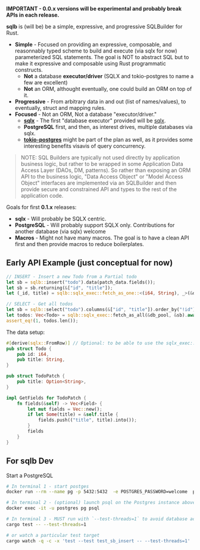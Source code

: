 
**IMPORTANT - 0.0.x versions will be experimental and probably break APIs in each release.**

**sqlb** is (will be) be a simple, expressive, and progressive SQLBuilder for Rust.

- **Simple** - Focused on providing an expressive, composable, and reasonnably typed scheme to build and execute (via sqlx for now) parameterized SQL statements. The goal is NOT to abstract SQL but to make it expressive and composable using Rust programmatic constructs.
	- **Not** a database **executor/driver** (SQLX and tokio-postgres to name a few are excellent)
	- **Not** an ORM, althought eventually, one could build an ORM on top of it. 
- **Progressive** - From arbitrary data in and out (list of names/values), to eventually, struct and mapping rules. 
- **Focused** - Not an ORM, Not a database "executor/driver." 
	- **[sqlx](https://crates.io/crates/sqlx)** - The first "database executor" provided will be [sqlx](https://github.com/launchbadge/sqlx). 
	- **PostgreSQL** first, and then, as interest drives, multiple databases via sqlx. 
	- **[tokio-postgres](https://docs.rs/tokio-postgres/0.7.2/tokio_postgres/)** might be part of the plan as well, as it provides some interesting benefits visavis of query concurrency. 
	

> NOTE: SQL Builders are typically not used directly by application business logic, but rather to be wrapped in some Application Data Access Layer (DAOs, DM, patterns). So rather than exposing an ORM API to the business logic, "Data Access Object" or "Model Access Object" interfaces are implemented via an SQLBuilder and then provide secure and constrained API and types to the rest of the application code. 


Goals for first **0.1.x** releases: 

- **sqlx** - Will probably be SQLX centric. 
- **PostgreSQL** - Will probably support SQLX only. Contributions for another database (via sqlx) welcome
- **Macros** - Might not have many macros. The goal is to have a clean API first and then provide macros to reduce boilerplates. 


## Early API Example (just conceptual for now)

```rust
// INSERT - Insert a new Todo from a Partial todo
let sb = sqlb::insert("todo").data(patch_data.fields());
let sb = sb.returning(&["id", "title"]);
let (_id, title) = sqlb::sqlx_exec::fetch_as_one::<(i64, String), _>(&db_pool, &sb).await?;

// SELECT - Get all todos
let sb = sqlb::select("todo").columns(&["id", "title"]).order_by("!id");
let todos: Vec<Todo> = sqlb::sqlx_exec::fetch_as_all(&db_pool, &sb).await?;
assert_eq!(1, todos.len());
```

The data setup: 

```rust
#[derive(sqlx::FromRow)] // Optional: to be able to use the sqlx_exec::fetch_as...
pub struct Todo {
    pub id: i64,
    pub title: String,
}

pub struct TodoPatch {
    pub title: Option<String>,
}

impl GetFields for TodoPatch {
	fn fields(&self) -> Vec<Field> {
		let mut fields = Vec::new();
		if let Some(title) = &self.title {
			fields.push(("title", title).into());
		}
		fields
	}
}
```


## For sqlb Dev

Start a PostgreSQL

```sh
# In terminal 1 - start postges
docker run --rm --name pg -p 5432:5432  -e POSTGRES_PASSWORD=welcome  postgres:13

# In terminal 2 - (optional) launch psql on the Postgres instance above
docker exec -it -u postgres pg psql

# In terminal 3 - MUST run with `--test-threads=1` to avoid database access conflicts
cargo test -- --test-threads=1

# or watch a particular test target
cargo watch -q -c -x 'test --test test_sb_insert -- --test-threads=1'
```